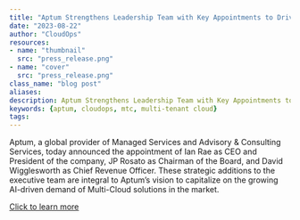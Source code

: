 ```yaml
---
title: "Aptum Strengthens Leadership Team with Key Appointments to Drive AI-Driven Multi-Cloud Market Growth"
date: "2023-08-22"
author: "CloudOps"
resources:
- name: "thumbnail"
  src: "press_release.png"
- name: "cover"
  src: "press_release.png"
class_name: "blog post"
aliases:
description: Aptum Strengthens Leadership Team with Key Appointments to Drive AI-Driven Multi-Cloud Market Growth.
keywords: {aptum, cloudops, mtc, multi-tenant cloud}
tags:
---
```


Aptum, a global provider of Managed Services and Advisory & Consulting Services, today announced the appointment of Ian Rae as CEO and President of the company, JP Rosato as Chairman of the Board, and David Wigglesworth as Chief Revenue Officer. These strategic additions to the executive team are integral to Aptum’s vision to capitalize on the growing AI-driven demand of Multi-Cloud solutions in the market.

<a href="https://aptum.com/newsroom/aptum-strengthens-leadership-team/" target="_blank">Click to learn more</a>